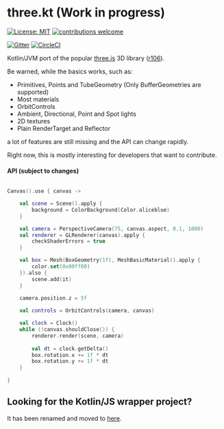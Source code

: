 # three.kt (Work in progress)

[![License: MIT](https://img.shields.io/badge/License-MIT-yellow.svg)](https://opensource.org/licenses/MIT)
[![contributions welcome](https://img.shields.io/badge/contributions-welcome-brightgreen.svg?style=flat)](https://github.com/markaren/three.kt/issues)


[![Gitter](https://badges.gitter.im/markaren/three.kt.svg)](https://gitter.im/markaren/three.kt?utm_source=badge&utm_medium=badge&utm_campaign=pr-badge)
[![CircleCI](https://circleci.com/gh/markaren/three.kt.svg?style=svg)](https://circleci.com/gh/markaren/three.kt)

Kotlin/JVM port of the popular [three.js](http://threejs.org) 3D library ([r106](https://github.com/mrdoob/three.js/tree/r106)).

Be warned, while the basics works, such as:
* Primitives, Points and TubeGeometry (Only BufferGeometries are supported)
* Most materials
* OrbitControls
* Ambient, Directional, Point and Spot lights
* 2D textures
* Plain RenderTarget and Reflector
 
a lot of features are still missing and the API can change rapidly.

Right now, this is mostly interesting for developers that want to contribute.

#### API (subject to changes)

```kotlin

Canvas().use { canvas ->

    val scene = Scene().apply {
        background = ColorBackground(Color.aliceblue)
    }

    val camera = PerspectiveCamera(75, canvas.aspect, 0.1, 1000)
    val renderer = GLRenderer(canvas).apply {
        checkShaderErrors = true
    }

    val box = Mesh(BoxGeometry(1f), MeshBasicMaterial().apply {
        color.set(0x00ff00)
    }).also {
        scene.add(it)
    }

    camera.position.z = 5f
    
    val controls = OrbitControls(camera, canvas)

    val clock = Clock()
    while (!canvas.shouldClose()) {
        renderer.render(scene, camera)
        
        val dt = clock.getDelta()
        box.rotation.x += 1f * dt
        box.rotation.y += 1f * dt
    }
    
}
```

## Looking for the Kotlin/JS wrapper project?
It has been renamed and moved to [here](https://github.com/markaren/three-kt-wrapper).
